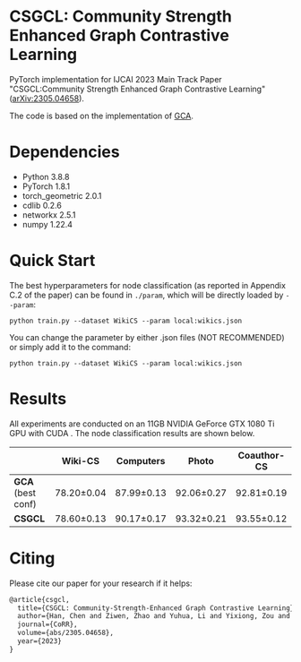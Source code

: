 # CSGCL: Community Strength Enhanced Graph Contrastive Learning
PyTorch implementation for IJCAI 2023 Main Track Paper "CSGCL:Community Strength Enhanced Graph Contrastive Learning" ([arXiv:2305.04658](https://arxiv.org/abs/2305.04658)).

The code is based on the implementation of [GCA](https://github.com/CRIPAC-DIG/GCA).


# Dependencies
* Python 3.8.8
* PyTorch 1.8.1
* torch_geometric 2.0.1
* cdlib 0.2.6
* networkx 2.5.1
* numpy 1.22.4

# Quick Start
The best hyperparameters for node classification (as reported in Appendix C.2 of the paper) can be found in `./param`, which will be directly loaded by `--param`:

~~~
python train.py --dataset WikiCS --param local:wikics.json
~~~

You can change the parameter by either .json files (NOT RECOMMENDED) or simply add it to the command:

```shell
python train.py --dataset WikiCS --param local:wikics.json
```

# Results

All experiments are conducted on an 11GB NVIDIA GeForce GTX 1080 Ti GPU with CUDA . The node classification results are shown below.

|                     | Wiki-CS    | Computers  | Photo      | Coauthor-CS |
| ------------------- | ---------- | ---------- | ---------- | ----------- |
| **GCA** (best conf) | 78.20±0.04 | 87.99±0.13 | 92.06±0.27 | 92.81±0.19  |
| **CSGCL**           | 78.60±0.13 | 90.17±0.17 | 93.32±0.21 | 93.55±0.12  |

# Citing

Please cite our paper for your research if it helps:

~~~latex
@article{csgcl,
  title={CSGCL: Community-Strength-Enhanced Graph Contrastive Learning}, 
  author={Han, Chen and Ziwen, Zhao and Yuhua, Li and Yixiong, Zou and Ruixuan, Li and Rui, Zhang},
  journal={CoRR},
  volume={abs/2305.04658},
  year={2023}
}
~~~

